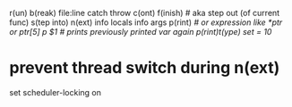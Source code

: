 r(un) <args>
b(reak) file:line
catch throw
c(ont)
f(inish) # aka step out (of current func)
s(tep into)
n(ext)
info locals
info args
p(rint) <var> # or expression like *ptr or ptr[5]
p $1 # prints previously printed var again
p(rint)t(ype) <var>
set <var> = 10

# prevent thread switch during n(ext)
set scheduler-locking on
